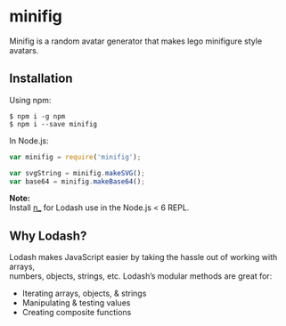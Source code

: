 # minifig

Minifig is a random avatar generator that makes lego minifigure style avatars.

## Installation


Using npm:
```shell
$ npm i -g npm
$ npm i --save minifig
```

In Node.js:
```js
var minifig = require('minifig');

var svgString = minifig.makeSVG();
var base64 = minifig.makeBase64();

```

**Note:**<br>
Install [n_](https://www.npmjs.com/package/n_) for Lodash use in the Node.js < 6 REPL.

## Why Lodash?

Lodash makes JavaScript easier by taking the hassle out of working with arrays,<br>
numbers, objects, strings, etc. Lodash’s modular methods are great for:

 * Iterating arrays, objects, & strings
 * Manipulating & testing values
 * Creating composite functions
